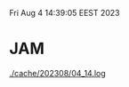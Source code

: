 Fri Aug  4 14:39:05 EEST 2023
# JAM
<a href='./cache/202308/04_14.log'>./cache/202308/04_14.log</a>
